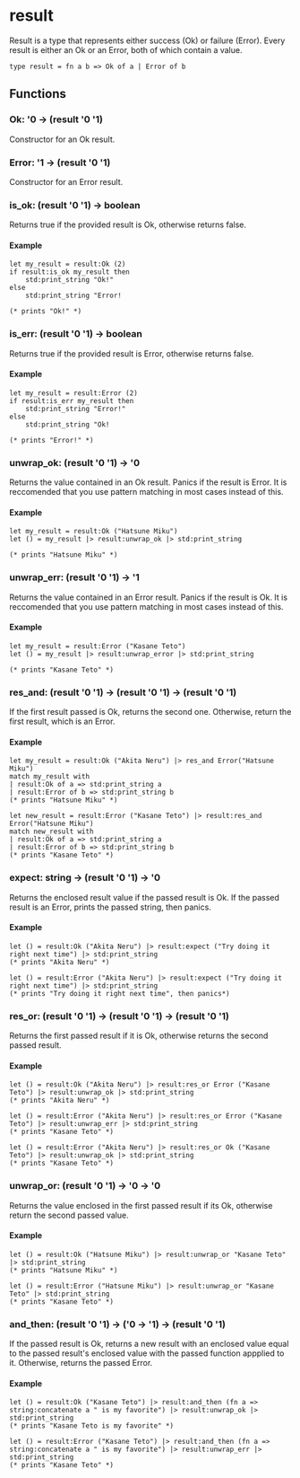 # result
Result is a type that represents either success (Ok) or failure (Error).
Every result is either an Ok or an Error, both of which contain a value.
```halcyon
type result = fn a b => Ok of a | Error of b
```
## Functions
### Ok: '0 -> (result '0 '1)
Constructor for an Ok result.
### Error: '1 -> (result '0 '1)
Constructor for an Error result.
### is_ok: (result '0 '1) -> boolean
Returns true if the provided result is Ok, otherwise returns false.
#### Example
```halcyon
let my_result = result:Ok (2)
if result:is_ok my_result then
    std:print_string "Ok!"
else
    std:print_string "Error!

(* prints "Ok!" *)
```
### is_err: (result '0 '1) -> boolean
Returns true if the provided result is Error, otherwise returns false.
#### Example 
```halcyon
let my_result = result:Error (2)
if result:is_err my_result then
    std:print_string "Error!"
else
    std:print_string "Ok!

(* prints "Error!" *)
```
### unwrap_ok: (result '0 '1) -> '0
Returns the value contained in an Ok result.
Panics if the result is Error.
It is reccomended that you use pattern matching in most cases instead of this.
#### Example
```halcyon
let my_result = result:Ok ("Hatsune Miku")
let () = my_result |> result:unwrap_ok |> std:print_string

(* prints "Hatsune Miku" *)
```
### unwrap_err: (result '0 '1) -> '1
Returns the value contained in an Error result.
Panics if the result is Ok.
It is reccomended that you use pattern matching in most cases instead of this.
#### Example
```halcyon
let my_result = result:Error ("Kasane Teto")
let () = my_result |> result:unwrap_error |> std:print_string

(* prints "Kasane Teto" *)
```
### res_and: (result '0 '1) -> (result '0 '1) -> (result '0 '1)
If the first result passed is Ok, returns the second one.
Otherwise, return the first result, which is an Error.
#### Example
```halcyon
let my_result = result:Ok ("Akita Neru") |> res_and Error("Hatsune Miku") 
match my_result with
| result:Ok of a => std:print_string a
| result:Error of b => std:print_string b
(* prints "Hatsune Miku" *)

let new_result = result:Error ("Kasane Teto") |> result:res_and Error("Hatsune Miku")
match new_result with
| result:Ok of a => std:print_string a
| result:Error of b => std:print_string b
(* prints "Kasane Teto" *)
```
### expect: string -> (result '0 '1) -> '0
Returns the enclosed result value if the passed result is Ok.
If the passed result is an Error, prints the passed string, then panics.
#### Example
```halcyon
let () = result:Ok ("Akita Neru") |> result:expect ("Try doing it right next time") |> std:print_string 
(* prints "Akita Neru" *)

let () = result:Error ("Akita Neru") |> result:expect ("Try doing it right next time") |> std:print_string 
(* prints "Try doing it right next time", then panics*)
```
### res_or: (result '0 '1) -> (result '0 '1) -> (result '0 '1)
Returns the first passed result if it is Ok, otherwise returns the second passed result.
#### Example
```halcyon
let () = result:Ok ("Akita Neru") |> result:res_or Error ("Kasane Teto") |> result:unwrap_ok |> std:print_string 
(* prints "Akita Neru" *)

let () = result:Error ("Akita Neru") |> result:res_or Error ("Kasane Teto") |> result:unwrap_err |> std:print_string 
(* prints "Kasane Teto" *)

let () = result:Error ("Akita Neru") |> result:res_or Ok ("Kasane Teto") |> result:unwrap_ok |> std:print_string 
(* prints "Kasane Teto" *)
```
### unwrap_or: (result '0 '1) -> '0 -> '0
Returns the value enclosed in the first passed result if its Ok, otherwise return the second passed value.
#### Example
```halcyon
let () = result:Ok ("Hatsune Miku") |> result:unwrap_or "Kasane Teto" |> std:print_string 
(* prints "Hatsune Miku" *)

let () = result:Error ("Hatsune Miku") |> result:unwrap_or "Kasane Teto" |> std:print_string 
(* prints "Kasane Teto" *)
```
### and_then: (result '0 '1) -> ('0 -> '1) -> (result '0 '1)
If the passed result is Ok, returns a new result with an enclosed value equal to the passed result's enclosed value with the passed function appplied to it.
Otherwise, returns the passed Error.
#### Example
```halcyon
let () = result:Ok ("Kasane Teto") |> result:and_then (fn a => string:concatenate a " is my favorite") |> result:unwrap_ok |> std:print_string
(* prints "Kasane Teto is my favorite" *)

let () = result:Error ("Kasane Teto") |> result:and_then (fn a => string:concatenate a " is my favorite") |> result:unwrap_err |> std:print_string
(* prints "Kasane Teto" *)
```
